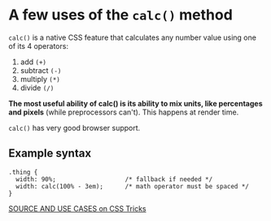 # A few uses of the `calc()` method

`calc()` is a native CSS feature that calculates any number value using one of its 4 operators: 

1. add `(+)` 
2. subtract `(-)` 
3. multiply `(*)`
4. divide `(/)`

**The most useful ability of calc() is its ability to mix units, like percentages and pixels** (while preprocessors can't). This happens at render time. 

`calc()` has very good browser support.


## Example syntax

```
.thing {
  width: 90%;                   /* fallback if needed */
  width: calc(100% - 3em);      /* math operator must be spaced */
}
```

[SOURCE AND USE CASES on CSS Tricks](https://css-tricks.com/a-couple-of-use-cases-for-calc/)
